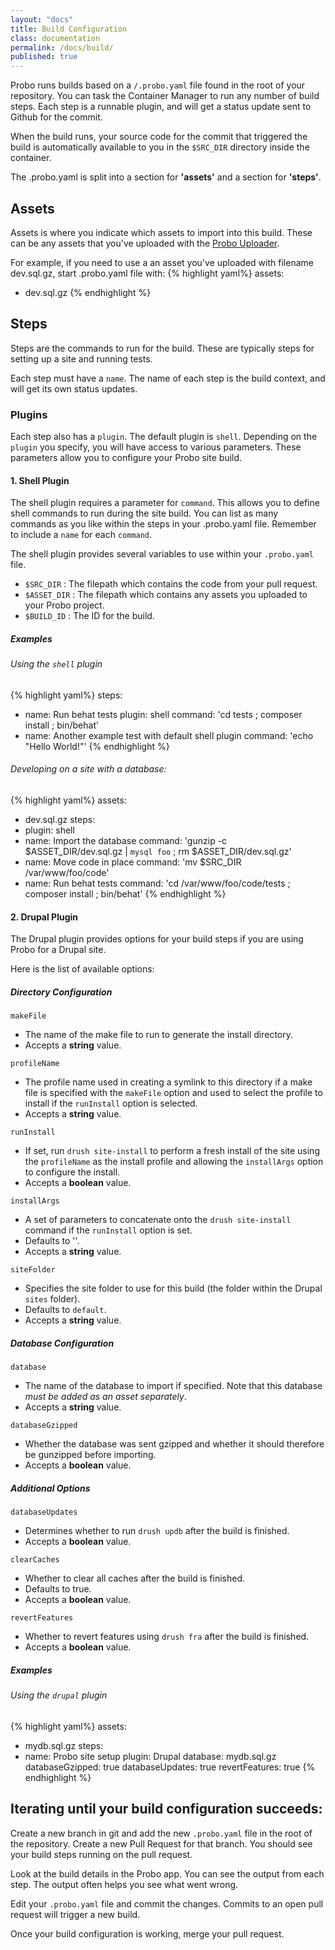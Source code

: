 ```yaml
---
layout: "docs"
title: Build Configuration
class: documentation
permalink: /docs/build/
published: true
---
```

Probo runs builds based on a `/.probo.yaml` file found in the root of your repository. You can task the Container Manager to run any number of build steps. Each step is a runnable plugin, and will get a status update sent to Github for the commit.

When the build runs, your source code for the commit that triggered the build is automatically available to you in the `$SRC_DIR` directory inside the container.

The .probo.yaml is split into a section for **'assets'** and a section for **'steps'**.

## Assets

Assets is where you indicate which assets to import into this build. These can be any assets that you've uploaded with the [Probo Uploader](http://probo.ci/docs/uploader/).

For example, if you need to use a an asset you've uploaded with filename dev.sql.gz, start .probo.yaml file with:
{% highlight yaml%}
assets:
  - dev.sql.gz
{% endhighlight %}

## Steps

Steps are the commands to run for the build. These are typically steps for setting up a site and running tests. 

Each step must have a `name`. The name of each step is the build context, and will get its own status updates.

### Plugins

Each step also has a `plugin`. The default plugin is `shell`.  Depending on the `plugin` you specify, you will have access to various parameters. These parameters allow you to configure your Probo site build.

#### 1. Shell Plugin

The shell plugin requires a parameter for `command`. This allows you to define shell commands to run during the site build. You can list as many commands as you like within the steps in your .probo.yaml file. Remember to include a `name` for each `command`.

The shell plugin provides several variables to use within your `.probo.yaml` file.

- `$SRC_DIR` : The filepath which contains the code from your pull request.
- `$ASSET_DIR` : The filepath which contains any assets you uploaded to your Probo project.
- `$BUILD_ID` : The ID for the build.

##### Examples

###### Using the `shell` plugin

{% highlight yaml%}
steps:
  - name: Run behat tests
    plugin: shell
    command: 'cd tests ; composer install ; bin/behat'
  - name: Another example test with default shell plugin
    command: 'echo "Hello World!"'
{% endhighlight %}

###### Developing on a site with a database:

{% highlight yaml%}
assets:
  - dev.sql.gz
steps:
  - plugin: shell
  - name: Import the database
    command: 'gunzip -c $ASSET_DIR/dev.sql.gz | `mysql foo` ; rm $ASSET_DIR/dev.sql.gz'
  - name: Move code in place
    command: 'mv $SRC_DIR /var/www/foo/code'
  - name: Run behat tests
    command: 'cd /var/www/foo/code/tests ; composer install ; bin/behat'
{% endhighlight %}

#### 2. Drupal Plugin

The Drupal plugin provides options for your build steps if you are using Probo for a Drupal site. 

Here is the list of available options:

##### Directory Configuration

`makeFile`
  - The name of the make file to run to generate the install directory.
  - Accepts a **string** value.

`profileName`
  - The profile name used in creating a symlink to this directory if a make file is specified with the `makeFile` option and used to select the profile to install if the `runInstall` option is selected.
  - Accepts a **string** value.

`runInstall`
  - If set, run `drush site-install` to perform a fresh install of the site using the `profileName` as the install profile and allowing the `installArgs` option to configure the install.
  - Accepts a **boolean** value.

`installArgs`
  - A set of parameters to concatenate onto the `drush site-install` command if the `runInstall` option is set.
  - Defaults to ''.
  - Accepts a **string** value.

`siteFolder` 
  - Specifies the site folder to use for this build (the folder within the Drupal `sites` folder).
  - Defaults to `default`.
  - Accepts a **string** value.

##### Database Configuration

`database`
  - The name of the database to import if specified. Note that this database *must be added as an asset separately*.
  - Accepts a **string** value.

`databaseGzipped`
  - Whether the database was sent gzipped and whether it should therefore be gunzipped before importing.
  - Accepts a **boolean** value.

##### Additional Options

`databaseUpdates`
  - Determines whether to run `drush updb` after the build is finished.
  - Accepts a **boolean** value.

`clearCaches`
  - Whether to clear all caches after the build is finished. 
  - Defaults to true.
  - Accepts a **boolean** value.

`revertFeatures`
  - Whether to revert features using `drush fra` after the build is finished.
  - Accepts a **boolean** value.

##### Examples

###### Using the `drupal` plugin

{% highlight yaml%}
assets:
  - mydb.sql.gz
steps:
  - name: Probo site setup
    plugin: Drupal
    database: mydb.sql.gz
    databaseGzipped: true
    databaseUpdates: true
    revertFeatures: true
{% endhighlight %}

## Iterating until your build configuration succeeds:

Create a new branch in git and add the new `.probo.yaml` file in the root of the repository. Create a new Pull Request for that branch. You should see your build steps running on the pull request.

Look at the build details in the Probo app. You can see the output from each step. The output often helps you see what went wrong.

Edit your `.probo.yaml` file and commit the changes. Commits to an open pull request will trigger a new build.

Once your build configuration is working, merge your pull request.
